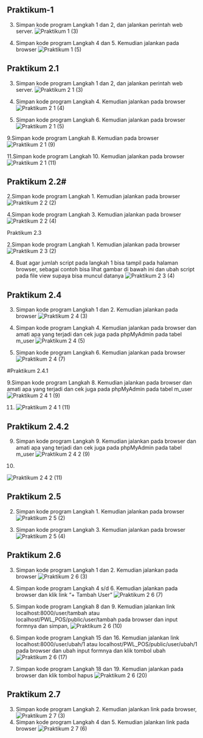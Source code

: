 ## Praktikum-1

3. Simpan kode program Langkah 1 dan 2, dan jalankan perintah web server.
![Praktikum 1 (3)](https://github.com/aryawildhani13/PWL2024/assets/91382582/81971cce-9188-4fd2-9f4c-3bf38ed2f8dc)

6. Simpan kode program Langkah 4 dan 5. Kemudian jalankan pada browser
![Praktikum 1 (5)](https://github.com/aryawildhani13/PWL2024/assets/91382582/438fd778-ca18-4d4a-a346-247bcfecde38)

## Praktikum 2.1

3. Simpan kode program Langkah 1 dan 2, dan jalankan perintah web server.
![Praktikum 2 1 (3)](https://github.com/aryawildhani13/PWL2024/assets/91382582/2eeb6ac1-0e57-4737-8b7c-042f1acfff95)

4. Simpan kode program Langkah 4. Kemudian jalankan pada browser
![Praktikum 2 1 (4)](https://github.com/aryawildhani13/PWL2024/assets/91382582/721a1a2c-2752-4306-aaee-7d60d6678aec)

7. Simpan kode program Langkah 6. Kemudian jalankan pada browser 
![Praktikum 2 1 (5)](https://github.com/aryawildhani13/PWL2024/assets/91382582/0072fb43-7d96-4a6b-b76a-52a056cc0e64)

9.Simpan kode program Langkah 8. Kemudian pada browser 
![Praktikum 2 1 (9)](https://github.com/aryawildhani13/PWL2024/assets/91382582/433d0f2f-ba91-4db7-b2c7-20ffeee2dcc3)

11.Simpan kode program Langkah 10. Kemudian jalankan pada browser
![Praktikum 2 1 (11)](https://github.com/aryawildhani13/PWL2024/assets/91382582/d161aa7e-dff8-4557-a279-5415bd8952bd)

## Praktikum 2.2#

2.Simpan kode program Langkah 1. Kemudian jalankan pada browser
![Praktikum 2 2 (2)](https://github.com/aryawildhani13/PWL2024/assets/91382582/10286b4f-b48d-4c04-bf2b-ac578883f89d)

4.Simpan kode program Langkah 3. Kemudian jalankan pada browser 
![Praktikum 2 2 (4)](https://github.com/aryawildhani13/PWL2024/assets/91382582/2a02d4d1-9f17-4c9c-904b-1a99190358ce)


Praktikum 2.3

2.Simpan kode program Langkah 1. Kemudian jalankan pada browser 
![Praktikum 2 3 (2)](https://github.com/aryawildhani13/PWL2024/assets/91382582/53f69b6d-042f-4f25-810d-77d21810b744)

4. Buat agar jumlah script pada langkah 1 bisa tampil pada halaman browser, sebagai contoh bisa lihat gambar di bawah ini dan ubah script pada file view supaya bisa muncul datanya
![Praktikum 2 3 (4)](https://github.com/aryawildhani13/PWL2024/assets/91382582/5b90a196-608f-4c26-84ed-cdf52208d815)

## Praktikum 2.4

3. Simpan kode program Langkah 1 dan 2. Kemudian jalankan pada browser 
![Praktikum 2 4 (3)](https://github.com/aryawildhani13/PWL2024/assets/91382582/c23dd063-93a8-4710-b8fe-a6aa385765d4)

5. Simpan kode program Langkah 4. Kemudian jalankan pada browser dan amati apa yang terjadi dan cek juga pada phpMyAdmin pada tabel m_user
![Praktikum 2 4 (5)](https://github.com/aryawildhani13/PWL2024/assets/91382582/bbed0e77-9e06-4c99-8c24-b328fd65bd8c)

7. Simpan kode program Langkah 6. Kemudian jalankan pada browser
![Praktikum 2 4 (7)](https://github.com/aryawildhani13/PWL2024/assets/91382582/52872219-ef1f-464d-903b-88622d9883c4)

#Praktikum 2.4.1

9.Simpan kode program Langkah 8. Kemudian jalankan pada browser dan amati apa yang terjadi dan cek juga pada phpMyAdmin pada tabel m_user
![Praktikum 2 4 1 (9)](https://github.com/aryawildhani13/PWL2024/assets/91382582/2057aad4-f4ae-4251-b8b8-52511f2c2d7f)

11. ![Praktikum 2 4 1 (11)](https://github.com/aryawildhani13/PWL2024/assets/91382582/d1bcc305-3893-4737-adf5-fb442123293c)

## Praktikum 2.4.2

9. Simpan kode program Langkah 9. Kemudian jalankan pada browser dan amati apa yang terjadi dan cek juga pada phpMyAdmin pada tabel m_user
![Praktikum 2 4 2 (9)](https://github.com/aryawildhani13/PWL2024/assets/91382582/e82ede60-ff48-474b-a986-0a9d1836e4d2)

11.
![Praktikum 2 4 2 (11)](https://github.com/aryawildhani13/PWL2024/assets/91382582/ceb86a48-fddc-426d-8aaa-09608ca0a5f2)

## Praktikum 2.5

2. Simpan kode program Langkah 1. Kemudian jalankan pada browser 
![Praktikum 2 5 (2)](https://github.com/aryawildhani13/PWL2024/assets/91382582/e75d1c54-1593-4fe6-b6fd-6a33e42f7d22)

4. Simpan kode program Langkah 3. Kemudian jalankan pada browser 
![Praktikum 2 5 (4)](https://github.com/aryawildhani13/PWL2024/assets/91382582/d6397da4-66a8-4446-a554-fdc41805bdcb)

## Praktikum 2.6

3. Simpan kode program Langkah 1 dan 2. Kemudian jalankan pada browser
![Praktikum 2 6 (3)](https://github.com/aryawildhani13/PWL2024/assets/91382582/e3f1b1af-9187-46b3-b399-d53a06920b04)

7. Simpan kode program Langkah 4 s/d 6. Kemudian jalankan pada browser dan klik link
“+ Tambah User” 
![Praktikum 2 6 (7)](https://github.com/aryawildhani13/PWL2024/assets/91382582/8e2df701-ad3a-4537-8d9c-1a43e93ba1ea)

10. Simpan kode program Langkah 8 dan 9. Kemudian jalankan link localhost:8000/user/tambah atau localhost/PWL_POS/public/user/tambah pada browser dan input formnya dan simpan, 
![Praktikum 2 6 (10)](https://github.com/aryawildhani13/PWL2024/assets/91382582/3e011eb9-9c00-4388-ae06-00b47d36d925)

17. Simpan kode program Langkah 15 dan 16. Kemudian jalankan link localhost:8000/user/ubah/1 atau localhost/PWL_POS/public/user/ubah/1 pada browser dan ubah input formnya dan klik tombol ubah
![Praktikum 2 6 (17)](https://github.com/aryawildhani13/PWL2024/assets/91382582/35ec7770-5bb1-4046-a946-0da4038ae3df)

20. Simpan kode program Langkah 18 dan 19. Kemudian jalankan pada browser dan klik tombol hapus
![Praktikum 2 6 (20)](https://github.com/aryawildhani13/PWL2024/assets/91382582/1e13242a-0ab2-45b9-b668-00051a4e1c5b)

## Praktikum 2.7

3. Simpan kode program Langkah 2. Kemudian jalankan link pada browser,
![Praktikum 2 7 (3)](https://github.com/aryawildhani13/PWL2024/assets/91382582/ab1ecfd7-e848-4245-b0ef-c1b168a92fd6)
6. Simpan kode program Langkah 4 dan 5. Kemudian jalankan link pada browser
![Praktikum 2 7 (6)](https://github.com/aryawildhani13/PWL2024/assets/91382582/b8f3acea-2114-477d-ba25-e4f0f2a79a8a)
